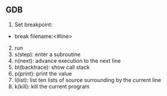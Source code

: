 ## GDB
1. Set breakpoint: 
  - break filename:<#line>
2. run
3. s(step): enter a subroutine
4. n(next): advance execution to the next line
5. bt(backtrace): show call stack
6. p(print): print the value
7. l(list): list ten lists of source surrounding by the current line
8. k(kill): kill the current program
